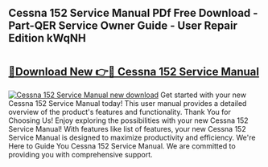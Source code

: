 ## Cessna 152 Service Manual PDf Free Download - Part-QER Service Owner Guide - User Repair Edition kWqNH

# <h2><a href="http://bc10556.oget.top/?id=Cessna+152+Service+Manual">🔗Download New 👉🔴 Cessna 152 Service Manual</a></h2>

[![Cessna 152 Service Manual new download](https://i.imgur.com/5g1atiW.png)](http://bc10556.oget.top/?id=Cessna+152+Service+Manual)
Get started with your new Cessna 152 Service Manual today! This user manual provides a detailed overview of the product's features and functionality. Thank You for Choosing Us! Enjoy exploring the possibilities with your new Cessna 152 Service Manual! With features like list of features, your new Cessna 152 Service Manual is designed to maximize productivity and efficiency. We're Here to Guide You Cessna 152 Service Manual. We are committed to providing you with comprehensive support.
